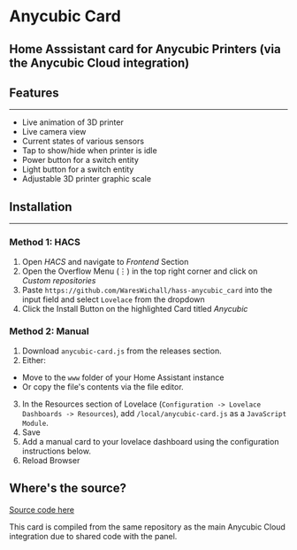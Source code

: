 # Anycubic Card
## Home Asssistant card for Anycubic Printers (via the Anycubic Cloud integration)


## Features
---

- Live animation of 3D printer
- Live camera view
- Current states of various sensors
- Tap to show/hide when printer is idle
- Power button for a switch entity
- Light button for a switch entity
- Adjustable 3D printer graphic scale


## Installation
---
### Method 1: HACS
1. Open _HACS_ and navigate to _Frontend_ Section
2. Open the Overflow Menu (⋮) in the top right corner and click on _Custom repositories_
3. Paste `https://github.com/WaresWichall/hass-anycubic_card` into the input field and select `Lovelace` from the dropdown
4. Click the Install Button on the highlighted Card titled _Anycubic_

### Method 2: Manual

1. Download ```anycubic-card.js``` from the releases section.
2. Either:
  * Move to the ```www``` folder of your Home Assistant instance
  * Or copy the file's contents via the file editor.
3. In the Resources section of Lovelace (```Configuration -> Lovelace Dashboards -> Resources```), add ```/local/anycubic-card.js``` as a ```JavaScript Module```.
4. Save
5. Add a manual card to your lovelace dashboard using the configuration instructions below.
6. Reload Browser


## Where's the source?

[Source code here](https://github.com/WaresWichall/hass-anycubic_cloud/tree/master/custom_components/anycubic_cloud/frontend_panel)

This card is compiled from the same repository as the main Anycubic Cloud integration due to shared code with the panel.

